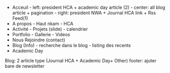 - Acceuil
      - left: president HCA + academic day article (2)
      - center: all blog article + pagination
      - right: president NWA + Journal HCA link + Rss Feed(1)  
- A propos
      - Haut nkam
      - HCA
- Activité
      - Projets (slide)
      - calendrier
- Portfolio
      - Gallerie
      - Videos
- Nous Rejoindre (contact)
- Blog (Info)
      - recherche dans le blog
      - listing des recents
- Academic Day

Blog: 2 article type (Journal HCA + Academic Day+ Other)
footer: ajuter bare de newsletter

<!-- <div class="content text-left"> -->
<!-- <h1 id="heading">Projets</h1>
<p>Here is example of hedings. You can use this heading by 
following markdownify rules. For example: use <code>#</code> 
for heading 1 and use <code>######</code> for heading 6.
</p> -->
<!-- <img loading="lazy" decoding="async" src="images/post/post-4.jpg" alt="Post Thumbnail" class="w-100"> -->
<!-- <hr> -->

<!-- INTERESTING -->
<!-- // pout when the page load -->
<!-- var videos = document.querySelectorAll(".thumb");
videos.forEach((video) =>{
      video.addEventListener("click",function(){
            var source = video.querySelector("source");    
            console.log(source.getAttribute('src'));
            var player = document.querySelector("#player");
            var player_source = player.querySelector("source");
            player_source.setAttribute('src', source.getAttribute('src'));
            player.load();
            player.play();
      });
}) -->
<!-- <div class="col-12">
      <div class="breadcrumbs mb-4"> <a href="index.html">Home</a>
            <span class="mx-1">/</span>  <a href="#!">Contact</a>
      </div>
</div> -->